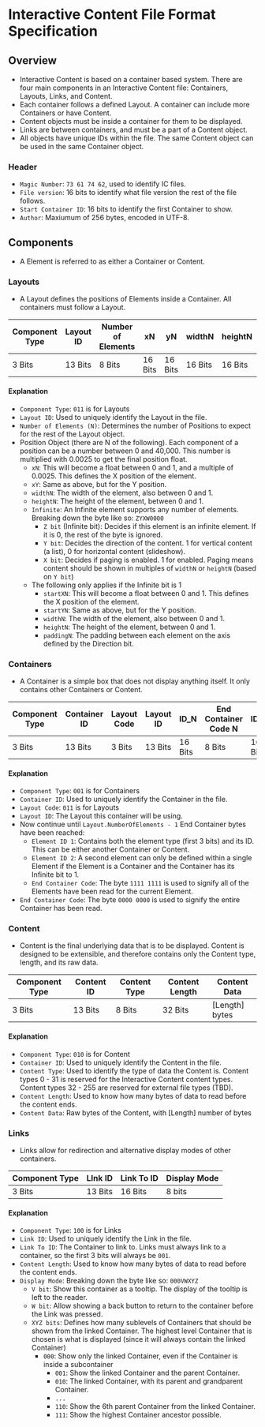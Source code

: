 # Interactive Content File Format Specification
## Overview
- Interactive Content is based on a container based system. There are four main components in an Interactive Content file: Containers, Layouts, Links, and Content.
- Each container follows a defined Layout.  A container can include more Containers or have Content.
- Content objects must be inside a container for them to be displayed.
- Links are between containers, and must be a part of a Content object.
- All objects have unique IDs within the file. The same Content object can be used in the same Container object.

### Header
- `Magic Number`: `73 61 74 62`, used to identify IC files.
- `File version`: 16 bits to identify what file version the rest of the file follows.
- `Start Container ID`: 16 bits to identify the first Container to show.
- `Author`: Maxiumum of 256 bytes, encoded in UTF-8.

## Components
- A Element is referred to as either a Container or Content.

### Layouts
- A Layout defines the positions of Elements inside a Container. All containers must follow a Layout.

| Component Type | Layout ID | Number of Elements | xN      | yN      | widthN  | heightN | Infinite | startXN | startYN | widthN  | heightN | paddingN |
|----------------|-----------|--------------------|---------|---------|---------|---------|----------|---------|---------|---------|---------|----------|
| 3 Bits         | 13 Bits   | 8 Bits             | 16 Bits | 16 Bits | 16 Bits | 16 Bits | 8 Bits   | 16 Bits | 16 Bits | 16 Bits | 16 Bits | 16 Bits  |

#### Explanation
- `Component Type`: `011` is for Layouts
- `Layout ID`: Used to uniquely identify the Layout in the file. 
- `Number of Elements (N)`: Determines the number of Positions to expect for the rest of the Layout object.
- Position Object (there are N of the following). Each component of a position can be a number between 0 and 40,000. This number is multiplied with 0.0025 to get the final position float.
  - `xN`: This will become a float between 0 and 1, and a multiple of 0.0025. This defines the X position of the element.
  - `xY`: Same as above, but for the Y position.
  - `widthN`: The width of the element, also between 0 and 1.
  - `heightN`: The height of the element, between 0 and 1.
  - `Infinite`: An Infinite element supports any number of elements. Breaking down the byte like so: `ZYXW0000`
    - `Z bit` (Infinite bit): Decides if this element is an infinite element. If it is 0, the rest of the byte is ignored.
    - `Y bit`: Decides the direction of the content. 1 for vertical content (a list), 0 for horizontal content (slideshow).
    - `X bit`: Decides if paging is enabled. 1 for enabled. Paging means content should be shown in multiples of `widthN` or `heightN` (based on `Y bit`)
  - The following only applies if the Infinite bit is 1
    - `startXN`: This will become a float between 0 and 1. This defines the X position of the element.
    - `startYN`: Same as above, but for the Y position.
    - `widthN`: The width of the element, also between 0 and 1.
    - `heightN`: The height of the element, between 0 and 1.
    - `paddingN`: The padding between each element on the axis defined by the Direction bit.

### Containers
- A Container is a simple box that does not display anything itself. It only contains other Containers or Content.

| Component Type | Container ID | Layout Code | Layout ID | ID_N | End Container Code N | ID_K  | End Container Code K | End Chunk Code |
|-----|-----|-----|-----|-----|-----|-----|-----|-----|
| 3 Bits         | 13 Bits   | 3 Bits             | 13 Bits | 16 Bits | 8 Bits | 16 Bits | 8 Bits |8 Bits|

#### Explanation
- `Component Type`: `001` is for Containers
- `Container ID`: Used to uniquely identify the Container in the file. 
- `Layout Code`: `011` is for Layouts
- `Layout ID`: The Layout this container will be using.
- Now continue until `Layout.NumberOfElements - 1` End Container bytes have been reached:
  - `Element ID 1`: Contains both the element type (first 3 bits) and its ID. This can be either another Container or Content.
  - `Element ID 2`: A second element can only be defined within a single Element if the Element is a Container and the Container has its Infinite bit to 1.
  - `End Container Code`: The byte `1111 1111` is used to signify all of the Elements have been read for the current Element.
- `End Container Code`: The byte `0000 0000` is used to signify the entire Container has been read.

### Content
- Content is the final underlying data that is to be displayed. Content is designed to be extensible, and therefore contains only the Content type, length, and its raw data.

| Component Type | Content ID | Content Type | Content Length | Content Data |
|----------------|-----------|--------------------|---------|---------|
| 3 Bits         | 13 Bits   | 8 Bits | 32 Bits | [Length] bytes|

#### Explanation
- `Component Type`: `010` is for Content
- `Container ID`: Used to uniquely identify the Content in the file. 
- `Content Type`: Used to identify the type of data the Content is. Content types 0 - 31 is reserved for the Interactive Content content types. Content types 32 - 255 are reserved for external file types (TBD).
- `Content Length`: Used to know how many bytes of data to read before the content ends.
- `Content Data`: Raw bytes of the Content, with [Length] number of bytes

### Links
- Links allow for redirection and alternative display modes of other containers.

| Component Type | LInk ID | Link To ID | Display Mode |
|-----|-----|-----|-----|
| 3 Bits         | 13 Bits   | 16 Bits | 8 bits|

#### Explanation
- `Component Type`: `100` is for Links
- `Link ID`: Used to uniquely identify the Link in the file. 
- `Link To ID`: The Container to link to. Links must always link to a container, so the first 3 bits will always be `001`.
- `Content Length`: Used to know how many bytes of data to read before the content ends.
- `Display Mode`: Breaking down the byte like so: `000VWXYZ`
  - `V bit`: Show this container as a tooltip. The display of the tooltip is left to the reader.
  - `W bit`: Allow showing a back button to return to the container before the Link was pressed.
  - `XYZ bits`: Defines how many sublevels of Containers that should be shown from the linked Container. The highest level Container that is chosen is what is displayed (since it will always contain the linked Container)
    - `000`: Show only the linked Container, even if the Container is inside a subcontainer
	  - `001`: Show the linked Container and the parent Container.
	  - `010`: The linked Container, with its parent and grandparent Container.
	  - `...`
	  - `110`: Show the 6th parent Container from the linked Container.
	  - `111`: Show the highest Container ancestor possible.
